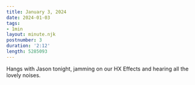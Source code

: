 ```yaml
---
title: January 3, 2024
date: 2024-01-03
tags:
- 1min
layout: minute.njk
postnumber: 3
duration: '2:12'
length: 5285093
---
```

Hangs with Jason tonight, jamming on our HX Effects and hearing all the lovely noises. 




